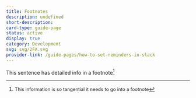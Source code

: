 ```yaml
---
title: Footnotes
description: undefined
short-description: 
card-type: guide-page
status: active
display: true
category: Development
svg: svg/2FA.svg
provider-link: /guide-pages/how-to-set-reminders-in-slack
---
```

This sentence has detailed info in a footnote[^1]
[^1]: <span style='font-size:0.91em'>This information is so tangential it needs to go into a footnote</span>